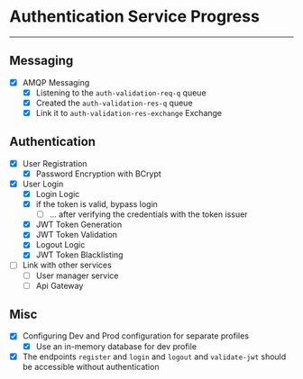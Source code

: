 # Authentication Service Progress

---
## Messaging 
- [x] AMQP Messaging
  - [x] Listening to the `auth-validation-req-q` queue
  - [x] Created the `auth-validation-res-q` queue
  - [x] Link it to `auth-validation-res-exchange` Exchange
## Authentication
- [x] User Registration
  - [x] Password Encryption with BCrypt
- [x] User Login
  - [x] Login Logic
  - [x] if the token is valid, bypass login
    - [ ] ... after verifying the credentials with the token issuer
  - [x] JWT Token Generation
  - [x] JWT Token Validation
  - [x] Logout Logic
  - [x] JWT Token Blacklisting
- [ ] Link with other services
  - [ ] User manager service
  - [ ] Api Gateway
  
## Misc
- [x] Configuring Dev and Prod configuration for separate profiles
  - [x] Use an in-memory database for dev profile
- [x] The endpoints `register` and `login` and `logout` and `validate-jwt` should be accessible without authentication
